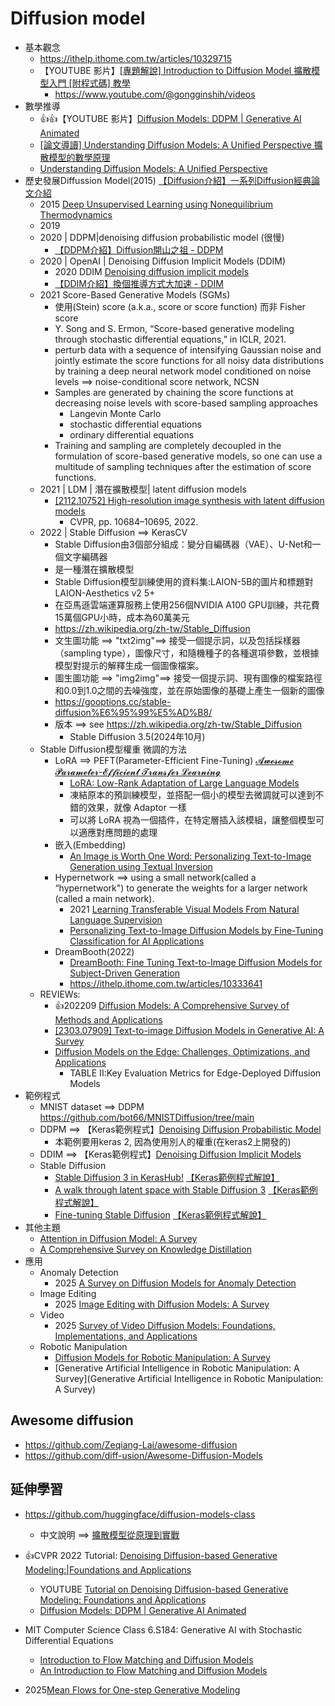 # Diffusion model
- 基本觀念
  - https://ithelp.ithome.com.tw/articles/10329715
  - 【YOUTUBE 影片】[[專題解說] Introduction to Diffusion Model 擴散模型入門 [附程式碼] 教學](https://www.youtube.com/watch?v=dbQCzrWgLh0)
    - https://www.youtube.com/@gongginshih/videos 
- 數學推導
  - 👍👍【YOUTUBE 影片】[Diffusion Models: DDPM | Generative AI Animated](https://www.youtube.com/watch?v=EhndHhIvWWw)
  - [[論文導讀] Understanding Diffusion Models: A Unified Perspective 擴散模型的數學原理](https://www.youtube.com/watch?v=__NWtPdsfxA)
  - [Understanding Diffusion Models: A Unified Perspective](https://arxiv.org/abs/2208.11970)
- 歷史發展Diffussion Model(2015)  [【Diffusion介紹】一系列Diffusion經典論文介紹](https://www.youtube.com/watch?v=PkBxB6aoOkQ)
  - 2015 [Deep Unsupervised Learning using Nonequilibrium Thermodynamics](https://arxiv.org/abs/1503.03585)
  - 2019
  - 2020 | DDPM|denoising diffusion probabilistic model (很慢)
    - [【DDPM介紹】Diffusion開山之祖 - DDPM](https://www.youtube.com/watch?v=6qR-BapJn-g) 
  - 2020 | OpenAI | Denoising Diffusion Implicit Models (DDIM)
    - 2020 DDIM [Denoising diffusion implicit models](https://arxiv.org/abs/2010.02502)
    - [【DDIM介紹】換個推導方式大加速 - DDIM](https://www.youtube.com/watch?v=swUoNBpHRpY)
  - 2021 Score-Based Generative Models (SGMs)
    - 使用(Stein) score (a.k.a., score or score function)  而非 Fisher score
    - Y. Song and S. Ermon, “Score-based generative modeling through stochastic differential equations,” in ICLR, 2021.
    - perturb data with a sequence of intensifying Gaussian noise and jointly estimate the score functions for all noisy data distributions by training a deep neural network model conditioned on noise levels ==> noise-conditional score network, NCSN
    - Samples are generated by chaining the score functions at decreasing noise levels with score-based sampling approaches
      - Langevin Monte Carlo
      - stochastic differential equations
      - ordinary differential equations 
    - Training and sampling are completely decoupled in the formulation of score-based generative models, so one can use a multitude of sampling techniques after the estimation of score functions. 
  - 2021 | LDM | 潛在擴散模型| latent diffusion models
    - [[2112.10752] High-resolution image synthesis with latent diffusion models](https://arxiv.org/abs/2112.10752)
      - CVPR, pp. 10684–10695, 2022. 
  - 2022 | Stable Diffusion  ==> KerasCV
    - Stable Diffusion由3個部分組成：變分自編碼器（VAE）、U-Net和一個文字編碼器
    - 是一種潛在擴散模型
    - Stable Diffusion模型訓練使用的資料集:LAION-5B的圖片和標題對 LAION-Aesthetics v2 5+
    - 在亞馬遜雲端運算服務上使用256個NVIDIA A100 GPU訓練，共花費15萬個GPU小時，成本為60萬美元
    - https://zh.wikipedia.org/zh-tw/Stable_Diffusion
    - 文生圖功能 ==> "txt2img"==> 接受一個提示詞，以及包括採樣器（sampling type），圖像尺寸，和隨機種子的各種選項參數，並根據模型對提示的解釋生成一個圖像檔案。
    - 圖生圖功能 ==> "img2img"==> 接受一個提示詞、現有圖像的檔案路徑和0.0到1.0之間的去噪強度，並在原始圖像的基礎上產生一個新的圖像
    - https://gooptions.cc/stable-diffusion%E6%95%99%E5%AD%B8/
    - 版本 ==> see https://zh.wikipedia.org/zh-tw/Stable_Diffusion
      - Stable Diffusion 3.5(2024年10月)
  - Stable Diffusion模型權重 微調的方法
    - LoRA ==> PEFT(Parameter-Efficient Fine-Tuning) [𝓐𝔀𝓮𝓼𝓸𝓶𝓮 𝓟𝓪𝓻𝓪𝓶𝓮𝓽𝓮𝓻-𝓔𝓯𝓯𝓲𝓬𝓲𝓮𝓷𝓽 𝓣𝓻𝓪𝓷𝓼𝓯𝓮𝓻 𝓛𝓮𝓪𝓻𝓷𝓲𝓷𝓰](https://github.com/synbol/Awesome-Parameter-Efficient-Transfer-Learning)
      - [LoRA: Low-Rank Adaptation of Large Language Models](https://arxiv.org/abs/2106.09685)
      - 凍結原本的預訓練模型，並搭配一個小的模型去微調就可以達到不錯的效果，就像 Adaptor 一樣
      - 可以將 LoRA 視為一個插件，在特定層插入該模組，讓整個模型可以適應對應問題的處理 
    - 嵌入(Embedding)
      - [An Image is Worth One Word: Personalizing Text-to-Image Generation using Textual Inversion](https://arxiv.org/abs/2208.01618) 
    - Hypernetwork ==> using a small network(called a “hypernetwork") to generate the weights for a larger network (called a main network).
      - 2021 [Learning Transferable Visual Models From Natural Language Supervision](https://arxiv.org/abs/2103.00020v1)
      - [Personalizing Text-to-Image Diffusion Models by Fine-Tuning Classification for AI Applications](https://www.researchgate.net/publication/369476053_Personalizing_Text-to-Image_Diffusion_Models_by_Fine-Tuning_Classification_for_AI_Applications) 
    - DreamBooth(2022)
      - [DreamBooth: Fine Tuning Text-to-Image Diffusion Models for Subject-Driven Generation](https://arxiv.org/abs/2208.12242)
      - https://ithelp.ithome.com.tw/articles/10333641
  - REVIEWs:
    - 👍202209 [Diffusion Models: A Comprehensive Survey of Methods and Applications](https://arxiv.org/abs/2209.00796)
    - [[2303.07909] Text-to-image Diffusion Models in Generative AI: A Survey](https://arxiv.org/abs/2303.07909)
    - [Diffusion Models on the Edge: Challenges, Optimizations, and Applications](https://arxiv.org/abs/2504.15298)
      - TABLE II:Key Evaluation Metrics for Edge-Deployed Diffusion Models 
- 範例程式 
  - MNIST dataset  ==> DDPM  https://github.com/bot66/MNISTDiffusion/tree/main
  - DDPM  ==> 【Keras範例程式】[Denoising Diffusion Probabilistic Model](https://keras.io/examples/generative/ddpm/)
    - 本範例要用keras 2, 因為使用別人的權重(在keras2上開發的) 
  - DDIM  ==> 【Keras範例程式】[Denoising Diffusion Implicit Models](https://keras.io/examples/generative/ddim/)
  - Stable Diffusion
    - [Stable Diffusion 3 in KerasHub!](https://keras.io/keras_hub/guides/stable_diffusion_3_in_keras_hub/) [【Keras範例程式解說】](Keras_SD_1.md)
    - [A walk through latent space with Stable Diffusion 3](https://keras.io/examples/generative/random_walks_with_stable_diffusion_3/) [【Keras範例程式解說】](Keras_SD_2.md)
    - [Fine-tuning Stable Diffusion](https://keras.io/examples/generative/finetune_stable_diffusion/) [【Keras範例程式解說】](Keras_SD_3.md)
- 其他主題
  - [Attention in Diffusion Model: A Survey](https://arxiv.org/abs/2504.03738)
  - [A Comprehensive Survey on Knowledge Distillation](https://arxiv.org/abs/2503.12067)
- 應用
  - Anomaly Detection
    - 2025 [ A Survey on Diffusion Models for Anomaly Detection](https://arxiv.org/abs/2501.11430)
  - Image Editing
    - 2025 [Image Editing with Diffusion Models: A Survey]() 
  - Video
    - 2025 [Survey of Video Diffusion Models: Foundations, Implementations, and Applications](https://arxiv.org/abs/2504.16081) 
  - Robotic Manipulation
    - [Diffusion Models for Robotic Manipulation: A Survey](https://arxiv.org/abs/2504.08438)
    - [Generative Artificial Intelligence in Robotic Manipulation: A Survey](Generative Artificial Intelligence in Robotic Manipulation: A Survey) 

## Awesome diffusion
- https://github.com/Zeqiang-Lai/awesome-diffusion
- https://github.com/diff-usion/Awesome-Diffusion-Models

## 延伸學習
- https://github.com/huggingface/diffusion-models-class
  - 中文說明 ==> [擴散模型從原理到實戰](https://www.tenlong.com.tw/products/9787115618870?list_name=srh) 
- 👍CVPR 2022 Tutorial: [Denoising Diffusion-based Generative Modeling:|Foundations and Applications](https://cvpr2022-tutorial-diffusion-models.github.io/)
  - YOUTUBE [Tutorial on Denoising Diffusion-based Generative Modeling: Foundations and Applications](https://www.youtube.com/watch?v=cS6JQpEY9cs)
  - [Diffusion Models: DDPM | Generative AI Animated](https://www.youtube.com/watch?v=EhndHhIvWWw)
- MIT Computer Science Class 6.S184: Generative AI with Stochastic Differential Equations
  - [Introduction to Flow Matching and Diffusion Models](https://diffusion.csail.mit.edu/)
  - [An Introduction to Flow Matching and Diffusion Models](https://arxiv.org/abs/2506.02070) 


- 2025[Mean Flows for One-step Generative Modeling](https://arxiv.org/abs/2505.13447)
